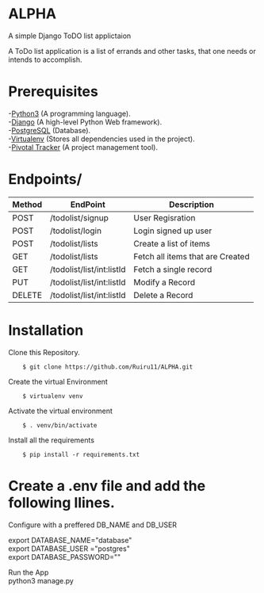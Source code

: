 # ALPHA
A simple Django ToDO list applictaion

A ToDo list application is a list of errands and other tasks, that one needs or intends to accomplish.</br>


# Prerequisites
-[Python3](https://www.python.org/) (A programming language).<br>
-[Django](https://www.djangoproject.com/) (A high-level Python Web framework).<br>
-[PostgreSQL](http://www.postgresqltutorial.com/) (Database).<br>
-[Virtualenv](https://virtualenv.pypa.io/en/latest/) (Stores all dependencies used in the project).<br>
-[Pivotal Tracker](https://www.pivotaltracker.com/dashboard) (A project management tool).<br>

# Endpoints/
Method | EndPoint | Description | 
-------|----------|---------------|
POST| /todolist/signup | User Regisration|
POST| /todolist/login | Login signed up user|
POST| /todolist/lists | Create a list of items|
GET| /todolist/lists | Fetch all items that are Created | 
GET| /todolist/list/int:listId | Fetch a single record|
PUT| /todolist/list/int:listId | Modify a Record|
DELETE| /todolist/list/int:listId | Delete a Record|


# Installation
Clone this Repository.
```
    $ git clone https://github.com/Ruiru11/ALPHA.git
```
Create the virtual Environment
```
    $ virtualenv venv
```
Activate the virtual environment
```
    $ . venv/bin/activate
```
Install all the requirements
```
    $ pip install -r requirements.txt
```

# Create a .env file and add the following llines.
Configure with a preffered DB_NAME and DB_USER

export DATABASE_NAME="database"<br>
export DATABASE_USER ="postgres"<br>
export DATABASE_PASSWORD=""

Run the App<br>
    python3 manage.py
